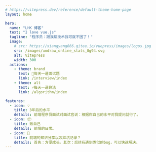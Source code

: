 ```yaml
---
# https://vitepress.dev/reference/default-theme-home-page
layout: home

hero:
  name: "LHK 博客"
  text: "I love vue.js"
  tagline: "程序员：跟我聊技术我可就不困了！"
  image:
    # src: https://xiangyang666.gitee.io/vuepress/images/logos.jpg
    src: /images/undraw_online_stats_0g94.svg
    alt: Vitepress
    width: 300
  actions:
    - theme: brand
      text: 🎒每天一道面试题
      link: /interview/index
    - theme: alt
      text: ⚡每天一道算法
      link: /algorithm/index

features:
  - icon: 💡
    title: 3年后的水平
    details: 前端程序员面试对面试官说：根据你自己的水平对我提问就行了。
  - icon: 📦
    title: 致自己
    details: 前端的日常。
  - icon: 🎉
    title: 前端的知识分享以及踩坑记录？
    details: 首先：方便成长。其次：后续有遇到类似的bug，可以快速解决。
---
```


<!-- 🛠️ -->
<!-- 自定义组件 -->
<script setup>
import home from './src/components/home.vue';
</script>

<home />
